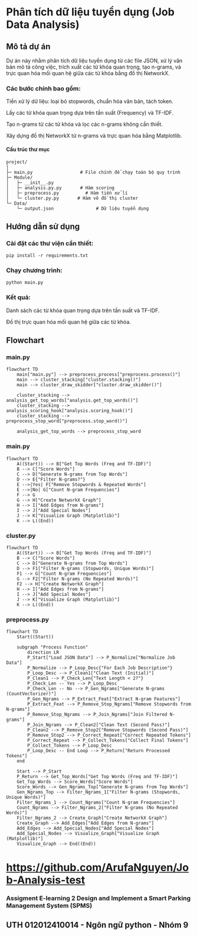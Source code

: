# Phân tích dữ liệu tuyển dụng (Job Data Analysis)
## Mô tả dự án

Dự án này nhằm phân tích dữ liệu tuyển dụng từ các file JSON, xử lý văn bản mô tả công việc, trích xuất các từ khóa quan trọng, tạo n-grams, và trực quan hóa mối quan hệ giữa các từ khóa bằng đồ thị NetworkX.

### Các bước chính bao gồm:

Tiền xử lý dữ liệu: loại bỏ stopwords, chuẩn hóa văn bản, tách token.

Lấy các từ khóa quan trọng dựa trên tần suất (Frequency) và TF-IDF.

Tạo n-grams từ các từ khóa và lọc các n-grams không cần thiết.

Xây dựng đồ thị NetworkX từ n-grams và trực quan hóa bằng Matplotlib.

#### Cấu trúc thư mục
```
project/
│
├─ main.py                  # File chính để chạy toàn bộ quy trình
├─ Module/
│   ├─ __init__.py
│   ├─ analysis.py.py       # Hàm scoring
│   ├─ preprocess.py          # Hàm tiền xử lí
│   └─ cluster.py.py       # Hàm vẽ đồ thị cluster
└─ Data/
    └─ output.json                # Dữ liệu tuyển dụng
```
## Hướng dẫn sử dụng

### Cài đặt các thư viện cần thiết:
```
pip install -r requirements.txt
```

### Chạy chương trình:
```
python main.py
```

### Kết quả:

Danh sách các từ khóa quan trọng dựa trên tần suất và TF-IDF.

Đồ thị trực quan hóa mối quan hệ giữa các từ khóa.

## Flowchart
### main.py
```mermaid
flowchart TD
    main["main.py"] --> preprocess_process["preprocess.process()"]
    main --> cluster_stacking["cluster.stacking()"]
    main --> cluster_draw_skidder["cluster.draw_skidder()"]

    cluster_stacking --> analysis_get_top_words["analysis.get_top_words()"]
    cluster_stacking --> analysis_scoring_hook["analysis.scoring_hook()"]
    cluster_stacking --> preprocess_stop_word["preprocess.stop_word()"]

    analysis_get_top_words --> preprocess_stop_word
```
### main.py

```mermaid
flowchart TD
    A((Start)) --> B["Get Top Words (Freq and TF-IDF)"]
    B --> C["Score Words"]
    C --> D["Generate N-grams from Top Words"]
    D --> E{"Filter N-grams?"}
    E -->|Yes| F["Remove Stopwords & Repeated Words"]
    E -->|No| G["Count N-gram Frequencies"]
    F --> G
    G --> H["Create NetworkX Graph"]
    H --> I["Add Edges from N-grams"]
    I --> J["Add Special Nodes"]
    J --> K["Visualize Graph (Matplotlib)"]
    K --> L((End))
```
### cluster.py

```mermaid
flowchart TD
    A((Start)) --> B["Get Top Words (Freq and TF-IDF)"]
    B --> C["Score Words"]
    C --> D["Generate N-grams from Top Words"]
    D --> F1["Filter N-grams (Stopwords, Unique Words)"]
    F1 --> G["Count N-gram Frequencies"]
    G --> F2["Filter N-grams (No Repeated Words)"]
    F2 --> H["Create NetworkX Graph"]
    H --> I["Add Edges from N-grams"]
    I --> J["Add Special Nodes"]
    J --> K["Visualize Graph (Matplotlib)"]
    K --> L((End))
```
### preprocess.py

```mermaid
flowchart TD
    Start((Start))

    subgraph "Process Function"
        direction LR
        P_Start["Load JSON Data"] --> P_Normalize["Normalize Job Data"]
        P_Normalize --> P_Loop_Desc{"For Each Job Description"}
        P_Loop_Desc --> P_Clean1["Clean Text (Initial)"]
        P_Clean1 --> P_Check_Len{"Text Length < 2?"}
        P_Check_Len -- Yes --> P_Loop_Desc
        P_Check_Len -- No --> P_Gen_Ngrams["Generate N-grams (CountVectorizer)"]
        P_Gen_Ngrams --> P_Extract_Feat["Extract N-gram Features"]
        P_Extract_Feat --> P_Remove_Stop_Ngrams["Remove Stopwords from N-grams"]
        P_Remove_Stop_Ngrams --> P_Join_Ngrams["Join Filtered N-grams"]
        P_Join_Ngrams --> P_Clean2["Clean Text (Second Pass)"]
        P_Clean2 --> P_Remove_Stop2["Remove Stopwords (Second Pass)"]
        P_Remove_Stop2 --> P_Correct_Repeat["Correct Repeated Tokens"]
        P_Correct_Repeat --> P_Collect_Tokens["Collect Final Tokens"]
        P_Collect_Tokens --> P_Loop_Desc
        P_Loop_Desc -- End Loop --> P_Return["Return Processed Tokens"]
    end

    Start --> P_Start
    P_Return --> Get_Top_Words["Get Top Words (Freq and TF-IDF)"]
    Get_Top_Words --> Score_Words["Score Words"]
    Score_Words --> Gen_Ngrams_Top["Generate N-grams from Top Words"]
    Gen_Ngrams_Top --> Filter_Ngrams_1["Filter N-grams (Stopwords, Unique Words)"]
    Filter_Ngrams_1 --> Count_Ngrams["Count N-gram Frequencies"]
    Count_Ngrams --> Filter_Ngrams_2["Filter N-grams (No Repeated Words)"]
    Filter_Ngrams_2 --> Create_Graph["Create NetworkX Graph"]
    Create_Graph --> Add_Edges["Add Edges from N-grams"]
    Add_Edges --> Add_Special_Nodes["Add Special Nodes"]
    Add_Special_Nodes --> Visualize_Graph["Visualize Graph (Matplotlib)"]
    Visualize_Graph --> End((End))

```

# https://github.com/ArufaNguyen/Job-Analysis-test
### Assigment E-learning 2 Design and Implement a Smart Parking Management System (SPMS)
## UTH 012012410014 - Ngôn ngữ python - Nhóm 9